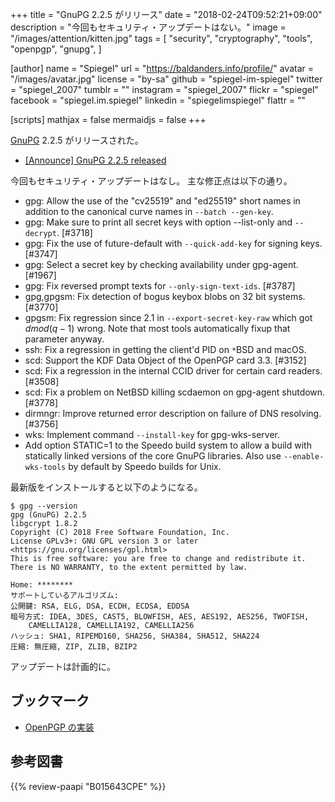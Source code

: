 +++
title = "GnuPG 2.2.5 がリリース"
date = "2018-02-24T09:52:21+09:00"
description = "今回もセキュリティ・アップデートはない。"
image = "/images/attention/kitten.jpg"
tags = [
  "security",
  "cryptography",
  "tools",
  "openpgp",
  "gnupg",
]

[author]
  name      = "Spiegel"
  url       = "https://baldanders.info/profile/"
  avatar    = "/images/avatar.jpg"
  license   = "by-sa"
  github    = "spiegel-im-spiegel"
  twitter   = "spiegel_2007"
  tumblr    = ""
  instagram = "spiegel_2007"
  flickr    = "spiegel"
  facebook  = "spiegel.im.spiegel"
  linkedin  = "spiegelimspiegel"
  flattr    = ""

[scripts]
  mathjax = false
  mermaidjs = false
+++

[GnuPG] 2.2.5 がリリースされた。

- [[Announce] GnuPG 2.2.5 released](https://lists.gnupg.org/pipermail/gnupg-announce/2018q1/000420.html)

今回もセキュリティ・アップデートはなし。
主な修正点は以下の通り。

* gpg: Allow the use of the "cv25519" and "ed25519" short names in addition to the canonical curve names in `--batch --gen-key`.
* gpg: Make sure to print all secret keys with option --list-only and `--decrypt`.  [#3718]
* gpg: Fix the use of future-default with `--quick-add-key` for signing keys.  [#3747]
* gpg: Select a secret key by checking availability under gpg-agent. [#1967]
* gpg: Fix reversed prompt texts for `--only-sign-text-ids`.  [#3787]
* gpg,gpgsm: Fix detection of bogus keybox blobs on 32 bit systems. [#3770]
* gpgsm: Fix regression since 2.1 in `--export-secret-key-raw` which got $d mod (q-1)$ wrong.  Note that most tools automatically fixup that parameter anyway.
* ssh: Fix a regression in getting the client'd PID on `*`BSD and macOS.
* scd: Support the KDF Data Object of the OpenPGP card 3.3.  [#3152]
* scd: Fix a regression in the internal CCID driver for certain card readers.  [#3508]
* scd: Fix a problem on NetBSD killing scdaemon on gpg-agent shutdown.  [#3778]
* dirmngr: Improve returned error description on failure of DNS resolving.  [#3756]
* wks: Implement command `--install-key` for gpg-wks-server.
* Add option STATIC=1 to the Speedo build system to allow a build with statically linked versions of the core GnuPG libraries.  Also use `--enable-wks-tools` by default by Speedo builds for Unix.

最新版をインストールすると以下のようになる。

```text
$ gpg --version
gpg (GnuPG) 2.2.5
libgcrypt 1.8.2
Copyright (C) 2018 Free Software Foundation, Inc.
License GPLv3+: GNU GPL version 3 or later <https://gnu.org/licenses/gpl.html>
This is free software: you are free to change and redistribute it.
There is NO WARRANTY, to the extent permitted by law.

Home: ********
サポートしているアルゴリズム:
公開鍵: RSA, ELG, DSA, ECDH, ECDSA, EDDSA
暗号方式: IDEA, 3DES, CAST5, BLOWFISH, AES, AES192, AES256, TWOFISH,
    CAMELLIA128, CAMELLIA192, CAMELLIA256
ハッシュ: SHA1, RIPEMD160, SHA256, SHA384, SHA512, SHA224
圧縮: 無圧縮, ZIP, ZLIB, BZIP2
```

アップデートは計画的に。

## ブックマーク

- [OpenPGP の実装](/openpgp/)

[GnuPG]: https://gnupg.org/ "The GNU Privacy Guard"

## 参考図書

{{% review-paapi "B015643CPE" %}} <!-- 暗号技術入門 第3版 -->

